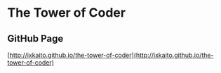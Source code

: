 # The Tower of Coder

## GitHub Page

[http://ixkaito.github.io/the-tower-of-coder](http://ixkaito.github.io/the-tower-of-coder)
